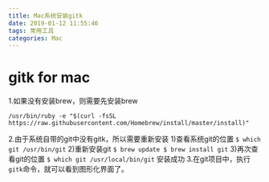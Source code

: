 ```yaml
---
title: Mac系统安装gitk
date: 2019-01-12 11:55:46
tags: 常用工具
categories: Mac
---
```

# gitk for mac
1.如果没有安装brew，则需要先安装brew
```
/usr/bin/ruby -e "$(curl -fsSL https://raw.githubusercontent.com/Homebrew/install/master/install)"
```
2.由于系统自带的git中没有gitk，所以需要重新安装
    1)查看系统git的位置
    ```
    $ which git
    /usr/bin/git
    ```
    2)重新安装git
    ```
    $ brew update
    $ brew install git
    ```
    3)再次查看git的位置
    ```
    $ which git
    /usr/local/bin/git
    ```
    安装成功
3.在git项目中，执行`gitk`命令，就可以看到图形化界面了。
